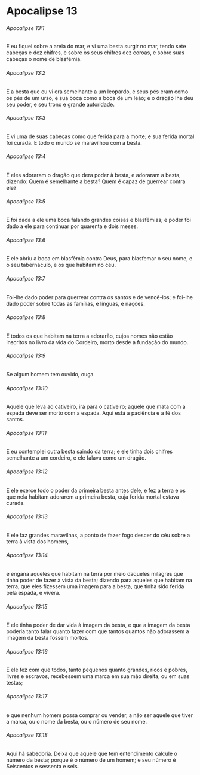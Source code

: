 # Apocalipse 13

###### Apocalipse 13:1

E eu fiquei sobre a areia do mar, e vi uma besta surgir no mar, tendo sete cabeças e dez chifres, e sobre os seus chifres dez coroas, e sobre suas cabeças o nome de blasfêmia.

###### Apocalipse 13:2

E a besta que eu vi era semelhante a um leopardo, e seus pés eram como os pés de um urso, e sua boca como a boca de um leão; e o dragão lhe deu seu poder, e seu trono e grande autoridade.

###### Apocalipse 13:3

E vi uma de suas cabeças como que ferida para a morte; e sua ferida mortal foi curada. E todo o mundo se maravilhou com a besta.

###### Apocalipse 13:4

E eles adoraram o dragão que dera poder à besta, e adoraram a besta, dizendo: Quem é semelhante a besta? Quem é capaz de guerrear contra ele?

###### Apocalipse 13:5

E foi dada a ele uma boca falando grandes coisas e blasfêmias; e poder foi dado a ele para continuar por quarenta e dois meses.

###### Apocalipse 13:6

E ele abriu a boca em blasfêmia contra Deus, para blasfemar o seu nome, e o seu tabernáculo, e os que habitam no céu.

###### Apocalipse 13:7

Foi-lhe dado poder para guerrear contra os santos e de vencê-los; e foi-lhe dado poder sobre todas as famílias, e línguas, e nações.

###### Apocalipse 13:8

E todos os que habitam na terra a adorarão, cujos nomes não estão inscritos no livro da vida do Cordeiro, morto desde a fundação do mundo.

###### Apocalipse 13:9

Se algum homem tem ouvido, ouça.

###### Apocalipse 13:10

Aquele que leva ao cativeiro, irá para o cativeiro; aquele que mata com a espada deve ser morto com a espada. Aqui está a paciência e a fé dos santos.

###### Apocalipse 13:11

E eu contemplei outra besta saindo da terra; e ele tinha dois chifres semelhante a um cordeiro, e ele falava como um dragão.

###### Apocalipse 13:12

E ele exerce todo o poder da primeira besta antes dele, e fez a terra e os que nela habitam adorarem a primeira besta, cuja ferida mortal estava curada.

###### Apocalipse 13:13

E ele faz grandes maravilhas, a ponto de fazer fogo descer do céu sobre a terra à vista dos homens,

###### Apocalipse 13:14

e engana aqueles que habitam na terra por meio daqueles milagres que tinha poder de fazer à vista da besta; dizendo para aqueles que habitam na terra, que eles fizessem uma imagem para a besta, que tinha sido ferida pela espada, e vivera.

###### Apocalipse 13:15

E ele tinha poder de dar vida à imagem da besta, e que a imagem da besta poderia tanto falar quanto fazer com que tantos quantos não adorassem a imagem da besta fossem mortos.

###### Apocalipse 13:16

E ele fez com que todos, tanto pequenos quanto grandes, ricos e pobres, livres e escravos, recebessem uma marca em sua mão direita, ou em suas testas;

###### Apocalipse 13:17

e que nenhum homem possa comprar ou vender, a não ser aquele que tiver a marca, ou o nome da besta, ou o número de seu nome.

###### Apocalipse 13:18

Aqui há sabedoria. Deixa que aquele que tem entendimento calcule o número da besta; porque é o número de um homem; e seu número é Seiscentos e sessenta e seis.

